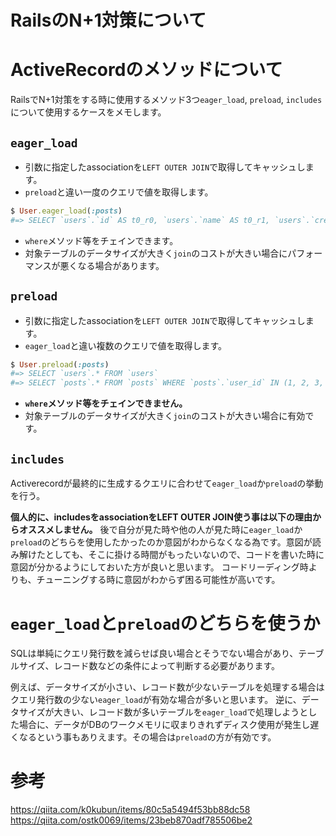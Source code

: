 # RailsのN+1対策について

# ActiveRecordのメソッドについて

RailsでN+1対策をする時に使用するメソッド3つ`eager_load`, `preload`, `includes`について使用するケースをメモします。

## `eager_load`

* 引数に指定したassociationを`LEFT OUTER JOIN`で取得してキャッシュします。
* `preload`と違い一度のクエリで値を取得します。

```ruby
$ User.eager_load(:posts)
#=> SELECT `users`.`id` AS t0_r0, `users`.`name` AS t0_r1, `users`.`created_at` AS t0_r2, `users`.`updated_at` AS t0_r3, `posts`.`id` AS t1_r0, `posts`.`user_id` AS t1_r1, `posts`.`created_at` AS t1_r2, `posts`.`updated_at` AS t1_r3 FROM `users` LEFT OUTER JOIN `posts` ON `posts`.`user_id` = `users`.`id`
```

* `where`メソッド等をチェインできます。
* 対象テーブルのデータサイズが大きく`join`のコストが大きい場合にパフォーマンスが悪くなる場合があります。

## `preload`

* 引数に指定したassociationを`LEFT OUTER JOIN`で取得してキャッシュします。
* `eager_load`と違い複数のクエリで値を取得します。

```ruby
$ User.preload(:posts)
#=> SELECT `users`.* FROM `users`
#=> SELECT `posts`.* FROM `posts` WHERE `posts`.`user_id` IN (1, 2, 3, ...)
```

* **`where`メソッド等をチェインできません。**
* 対象テーブルのデータサイズが大きく`join`のコストが大きい場合に有効です。

## `includes`
Activerecordが最終的に生成するクエリに合わせて`eager_load`か`preload`の挙動を行う。

**個人的に、includesをassociationをLEFT OUTER JOIN使う事は以下の理由からオススメしません。**
後で自分が見た時や他の人が見た時に`eager_load`か`preload`のどちらを使用したかったのか意図がわからなくなる為です。意図が読み解けたとしても、そこに掛ける時間がもったいないので、コードを書いた時に意図が分かるようにしておいた方が良いと思います。
コードリーディング時よりも、チューニングする時に意図がわからず困る可能性が高いです。

# `eager_load`と`preload`のどちらを使うか

SQLは単純にクエリ発行数を減らせば良い場合とそうでない場合があり、テーブルサイズ、レコード数などの条件によって判断する必要があります。

例えば、データサイズが小さい、レコード数が少ないテーブルを処理する場合はクエリ発行数の少ない`eager_load`が有効な場合が多いと思います。
逆に、データサイズが大きい、レコード数が多いテーブルを`eager_load`で処理しようとした場合に、データがDBのワークメモリに収まりきれずディスク使用が発生し遅くなるという事もありえます。その場合は`preload`の方が有効です。

# 参考
https://qiita.com/k0kubun/items/80c5a5494f53bb88dc58
https://qiita.com/ostk0069/items/23beb870adf785506be2